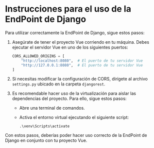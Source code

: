 # Instrucciones para el uso de la EndPoint de Django

Para utilizar correctamente la EndPoint de Django, sigue estos pasos:

1. Asegúrate de tener el proyecto Vue corriendo en tu máquina. Debes ejecutar el servidor Vue en uno de los siguientes puertos:

    ```python
    CORS_ALLOWED_ORIGINS = [
        "http://localhost:8080",  # El puerto de tu servidor Vue
        "http://127.0.0.1:8080",  # El puerto de tu servidor Vue
    ]
    ```

2. Si necesitas modificar la configuración de CORS, dirígete al archivo `settings.py` ubicado en la carpeta `djangorest`.

3. Es recomendable hacer uso de la virtualización para aislar las dependencias del proyecto. Para ello, sigue estos pasos:

    - Abre una terminal de comandos.
    - Activa el entorno virtual ejecutando el siguiente script:

        ```
        .\venv\Scripts\activate
        ```

Con estos pasos, deberías poder hacer uso correcto de la EndPoint de Django en conjunto con tu proyecto Vue.

